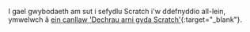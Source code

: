 I gael gwybodaeth am sut i sefydlu Scratch i'w ddefnyddio all-lein, ymwelwch â [ein canllaw 'Dechrau arni gyda Scratch'](https://projects.raspberrypi.org/cy-GB/projects/getting-started-scratch/1){:target="_blank"}.
